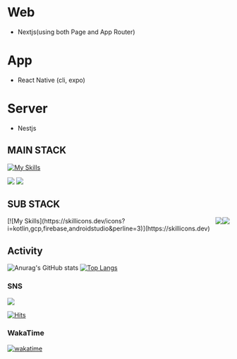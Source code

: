 #  Web 
- Nextjs(using both Page and App Router)
 
# App 
- React Native (cli, expo)

# Server
- Nestjs

## MAIN STACK 

<div style="display:flex, align-items:center">

[![My Skills](https://skillicons.dev/icons?i=react,nextjs,nestjs&perline=3)](https://skillicons.dev)

<img src="https://img.shields.io/badge/React Native-2d63e2?style=for-the-badge&logo=React&logoColor=white"/>
<img src="https://img.shields.io/badge/EXPO-000020?style=for-the-badge&logo=expo&logoColor=white" />



 

## SUB STACK

<div style="display: flex;">
 [![My Skills](https://skillicons.dev/icons?i=kotlin,gcp,firebase,androidstudio&perline=3)](https://skillicons.dev)

<img src="https://img.shields.io/badge/firebase-E34F26?style=for-the-badge&logo=firebase&logoColor=white"/>
<img src="https://img.shields.io/badge/WebSocket-5efa5b?style=for-the-badge&logo=websocket&logoColor=white"/>
</div>

<!-- 
## Online Judge

[![Solved.ac Profile](http://mazassumnida.wtf/api/v2/generate_badge?boj=forwarm)](https://solved.ac/forwarm)

 <a href="https://github.com/Tchaikovsky1114/boj" target="_blank"><img src="https://img.shields.io/badge/SOLVED%20STORE-0e2be8?style=flat-square&logo=boj&logoColor=white"/></a> -->





## Activity

![Anurag's GitHub stats](https://github-readme-stats.vercel.app/api?username=Tchaikovsky1114&show_icons=true&theme=radical) [![Top Langs](https://github-readme-stats.vercel.app/api/top-langs/?username=Tchaikovsky1114&layout=compact)](https://github.com/anuraghazra/github-readme-stats)





### SNS
 <a href="https://velog.io/@tchaikovsky" target="_blank"><img src="https://img.shields.io/badge/velog-f91?style=flat-square&logo=velog&logoColor=white"/></a>
 
[![Hits](https://hits.seeyoufarm.com/api/count/incr/badge.svg?url=https%3A%2F%2Fgithub.com%2FTchaikovsky1114&count_bg=%236E7778&title_bg=%234A8BDB&icon=github.svg&icon_color=%231D1B1B&title=hits&edge_flat=false)](https://hits.seeyoufarm.com)

### WakaTime

[![wakatime](https://wakatime.com/badge/user/6d79eed8-e9f3-437d-af21-158f243e29ee.svg)](https://wakatime.com/@6d79eed8-e9f3-437d-af21-158f243e29ee)
